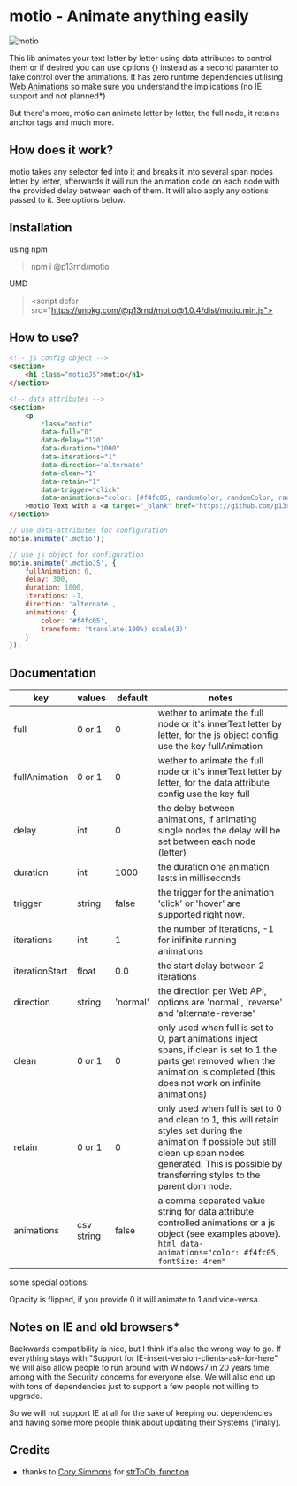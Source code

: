 # motio - Animate anything easily

![motio](https://github.com/p13rnd/motio/blob/master/motio.gif)

This lib animates your text letter by letter using data attributes to control them or if desired you can use options {} instead as a second paramter to take control over the animations. It has zero runtime dependencies utilising [Web Animations](https://developer.mozilla.org/en-US/docs/Web/API/Element/animate) so make sure you understand the implications (no IE support and not planned*)

But there's more, motio can animate letter by letter, the full node, it retains anchor tags and much more.

## How does it work?

motio takes any selector fed into it and breaks it into several span nodes letter by letter, afterwards it will run the animation code on each node with the provided delay between each of them. It will also apply any options passed to it. See options below.

## Installation

using npm
> npm i @p13rnd/motio  

UMD
> \<script defer src="https://unpkg.com/@p13rnd/motio@1.0.4/dist/motio.min.js"></script>

## How to use?

```html
<!-- js config object -->
<section>
    <h1	class="motioJS">motio</h1>
</section>

<!-- data attributes -->
<section>
    <p
        class="motio"
        data-full="0"
        data-delay="120"
        data-duration="1000"
        data-iterations="1"
        data-direction="alternate"
        data-clean="1"
        data-retain="1"
        data-trigger="click"
        data-animations="color: [#f4fc05, randomColor, randomColor, randomColor, randomColor, randomColor, randomColor] | transform: [translateX(10%), translateY(20%), rotate(360deg), scale(0.75)]"
    >motio Text with a <a target="_blank" href="https://github.com/p13rnd/motio">Link</a>.</p>
</section>
```

```js
// use data-attributes for configuration
motio.animate('.motio');

// use js object for configuration
motio.animate('.motioJS', {
    fullAnimation: 0,
    delay: 300,
    duration: 1000,
    iterations: -1,
    direction: 'alternate',
    animations: {
        color: '#f4fc05',
        transform: 'translate(100%) scale(3)'
    }
});
```

## Documentation

key | values | default | notes
--- | --- | --- | ---
full | 0 or 1 | 0 | wether to animate the full node or it's innerText letter by letter, for the js object config use the key fullAnimation
fullAnimation | 0 or 1 | 0 | wether to animate the full node or it's innerText letter by letter, for the data attribute config use the key full
delay | int | 0 | the delay between animations, if animating single nodes the delay will be set between each node (letter)
duration | int | 1000 | the duration one animation lasts in milliseconds
trigger | string | false | the trigger for the animation 'click' or 'hover' are supported right now.
iterations | int | 1 | the number of iterations, -1 for inifinite running animations
iterationStart | float | 0.0 | the start delay between 2 iterations
direction | string | 'normal' | the direction per Web API, options are 'normal', 'reverse' and 'alternate-reverse'
clean | 0 or 1 | 0 | only used when full is set to 0, part animations inject spans, if clean is set to 1 the parts get removed when the animation is completed (this does not work on infinite animations)
retain | 0 or 1 | 0 | only used when full is set to 0 and clean to 1, this will retain styles set during the animation if possible but still clean up span nodes generated. This is possible by transferring styles to the parent dom node.
animations | csv string | false | a comma separated value string for data attribute controlled animations or a js object (see examples above). ```html data-animations="color: #f4fc05, fontSize: 4rem"```

some special options:

Opacity is flipped, if you provide 0 it will animate to 1 and vice-versa.

## Notes on IE and old browsers*

Backwards compatibility is nice, but I think it's also the wrong way to go. If everything stays with "Support for IE-insert-version-clients-ask-for-here" we will also allow people to run around with Windows7 in 20 years time, among with the Security concerns for everyone else. We will also end up with tons of dependencies just to support a few people not willing to upgrade. 

So we will not support IE at all for the sake of keeping out dependencies and having some more people think about updating their Systems (finally).

## Credits

- thanks to [Cory Simmons](https://github.com/corysimmons) for [strToObj function](https://stackoverflow.com/a/45384610/11775243)
